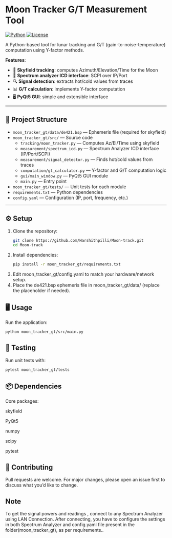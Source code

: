 # Moon Tracker G/T Measurement Tool

[![Python](https://img.shields.io/badge/python-3.10+-blue.svg)](https://www.python.org/)
[![License](https://img.shields.io/badge/license-MIT-green.svg)](LICENSE)

A Python-based tool for lunar tracking and G/T (gain-to-noise-temperature) computation using Y-factor methods.  

**Features**:
- 🌙 **Skyfield tracking**: computes Azimuth/Elevation/Time for the Moon  
- 📡 **Spectrum analyzer ICD interface**: SCPI over IP/Port  
- 🔍 **Signal detection**: extracts hot/cold values from traces  
- 📊 **G/T calculation**: implements Y-factor computation  
- 🖥️ **PyQt5 GUI**: simple and extensible interface  

---

## 📂 Project Structure

- `moon_tracker_gt/data/de421.bsp` — Ephemeris file (required for skyfield)  
- `moon_tracker_gt/src/` — Source code  
  - `tracking/moon_tracker.py` — Computes Az/El/Time using skyfield  
  - `measurement/spectrum_icd.py` — Spectrum Analyzer ICD interface (IP/Port/SCPI)  
  - `measurement/signal_detector.py` — Finds hot/cold values from traces  
  - `computation/gt_calculator.py` — Y-factor and G/T computation logic  
  - `gui/main_window.py` — PyQt5 GUI module  
  - `main.py` — Entry point  
- `moon_tracker_gt/tests/` — Unit tests for each module  
- `requirements.txt` — Python dependencies  
- `config.yaml` — Configuration (IP, port, frequency, etc.)  

---

## ⚙️ Setup

1. Clone the repository:
   ```bash
   git clone https://github.com/Harshithpilli/Moon-track.git
   cd Moon-track
2. Install dependencies:
   ```bash
   pip install -r moon_tracker_gt/requirements.txt
3. Edit moon_tracker_gt/config.yaml to match your hardware/network setup.
4. Place the de421.bsp ephemeris file in moon_tracker_gt/data/ (replace the placeholder if needed).

## 🖥️ Usage

Run the application:
```bash
python moon_tracker_gt/src/main.py
```
## 🧪 Testing

Run unit tests with:
```bash
pytest moon_tracker_gt/tests
```

## 📦 Dependencies

Core packages:

skyfield

PyQt5

numpy

scipy

pytest

## 🤝 Contributing

Pull requests are welcome.
For major changes, please open an issue first to discuss what you’d like to change.

## Note 
To get the signal powers and readings , connect to any Spectrum Analyzer using LAN Connection.
After connecting, you have to configure the settings in both Spectrum Analyzer and config.yaml file present in the folder(moon_tracker_gt), as per requirements..


